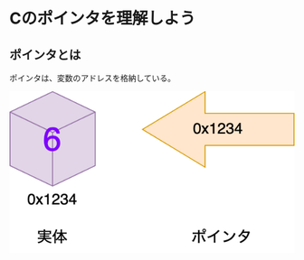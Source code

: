 # Cのポインタを理解しよう

## ポインタとは

ポインタは、変数のアドレスを格納している。

![enter image description here](./img/pointer.drawio.png)
